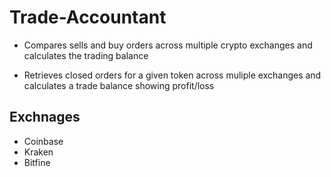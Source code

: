 # Trade-Accountant
- Compares sells and buy orders across multiple crypto exchanges and calculates the trading balance

- Retrieves closed orders for a given token across muliple exchanges and calculates a trade balance showing profit/loss


## Exchnages
- Coinbase
- Kraken
- Bitfine
